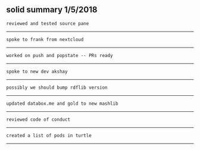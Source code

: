 solid summary 1/5/2018
---
    reviewed and tested source pane
---
    spoke to frank from nextcloud
---
    worked on push and popstate -- PRs ready
---
    spoke to new dev akshay
---
    possibly we should bump rdflib version
---
    updated databox.me and gold to new mashlib
---
    reviewed code of conduct
---
    created a list of pods in turtle
---
